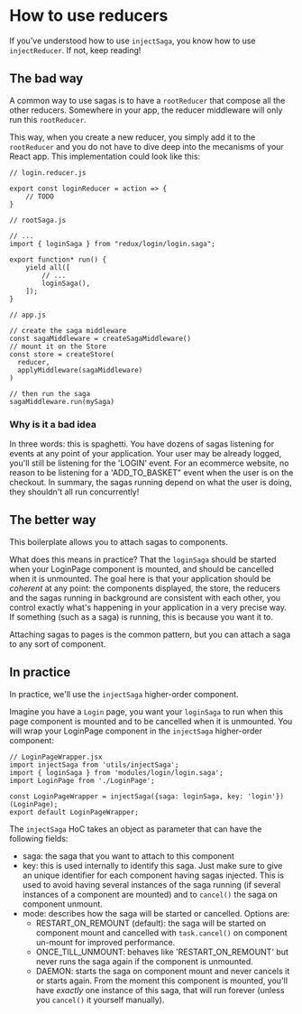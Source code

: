 # How to use reducers 

If you've understood how to use `injectSaga`, you know how to use `injectReducer`. If not, keep reading!

## The bad way

A common way to use sagas is to have a `rootReducer` that compose all the other reducers. Somewhere in your app, the reducer middleware will only run this `rootReducer`.

This way, when you create a new reducer, you simply add it to the `rootReducer` and you do not have to dive deep into the mecanisms of your React app. This implementation could look like this:

```
// login.reducer.js

export const loginReducer = action => {
    // TODO
}
```

```
// rootSaga.js

// ...
import { loginSaga } from "redux/login/login.saga";

export function* run() {
    yield all([
        // ...
        loginSaga(),
    ]);
}
```

```
// app.js

// create the saga middleware
const sagaMiddleware = createSagaMiddleware()
// mount it on the Store
const store = createStore(
  reducer,
  applyMiddleware(sagaMiddleware)
)

// then run the saga
sagaMiddleware.run(mySaga)
```

### Why is it a bad idea

In three words: this is spaghetti. You have dozens of sagas listening for events at any point of your application. Your user may be already logged, you'll still be listening for the 'LOGIN' event. For an ecommerce website, no reason to be listening for a 'ADD_TO_BASKET" event when the user is on the checkout. In summary, the sagas running depend on what the user is doing, they shouldn't all run concurrently!

## The better way

This boilerplate allows you to attach sagas to components.

What does this means in practice? That the `loginSaga` should be started when your LoginPage component is mounted, and should be cancelled when it is unmounted. The goal here is that your application should be *coherent* at any point: the components displayed, the store, the reducers and the sagas running in background are consistent with each other, you control exactly what's happening in your application in a very precise way. If something (such as a saga) is running, this is because you want it to.

Attaching sagas to pages is the common pattern, but you can attach a saga to any sort of component.

## In practice

In practice, we'll use the `injectSaga` higher-order component.

Imagine you have a `Login` page, you want your `loginSaga` to run when this page component is mounted and to be cancelled when it is unmounted. You will wrap your LoginPage component in the `injectSaga` higher-order component:

```
// LoginPageWrapper.jsx
import injectSaga from 'utils/injectSaga';
import { loginSaga } from 'modules/login/login.saga';
import LoginPage from './LoginPage';

const LoginPageWrapper = injectSaga({saga: loginSaga, key: 'login'})(LoginPage);
export default LoginPageWrapper;
```

The `injectSaga` HoC takes an object as parameter that can have the following fields:
- saga: the saga that you want to attach to this component
- key: this is used internally to identify this saga. Just make sure to give an unique identifier for each component having sagas injected. This is used to avoid having several instances of the saga running (if several instances of a component are mounted) and to `cancel()` the saga on component unmount.
- mode: describes how the saga will be started or cancelled. Options are: 
    - RESTART_ON_REMOUNT (default): the saga will be started on component mount and cancelled with `task.cancel()` on component un-mount for improved performance.
    - ONCE_TILL_UNMOUNT: behaves like 'RESTART_ON_REMOUNT' but never runs the saga again if the component is unmounted.
    - DAEMON: starts the saga on component mount and never cancels it or starts again. From the moment this component is mounted, you'll have *exactly* one instance of this saga, that will run forever (unless you `cancel()` it yourself manually).

